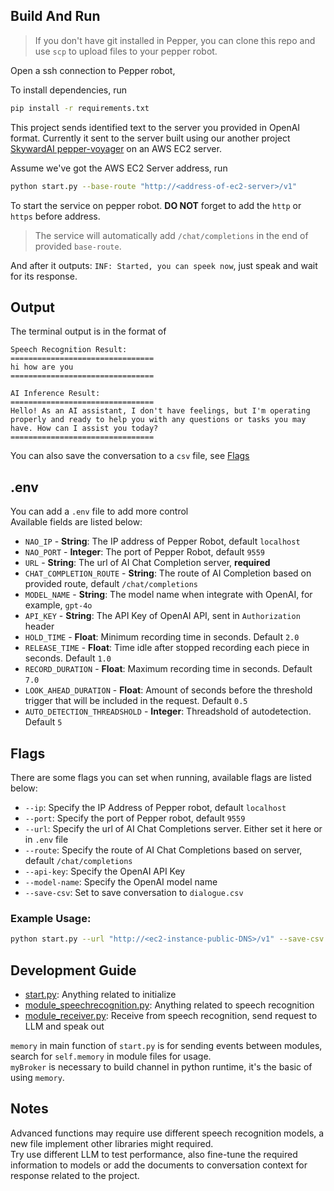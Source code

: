 ## Build And Run
> If you don't have git installed in Pepper, you can clone this repo and use `scp` to upload files to your pepper robot.

Open a ssh connection to Pepper robot,  
  
To install dependencies, run
```sh
pip install -r requirements.txt
```
This project sends identified text to the server you provided in OpenAI format. Currently it sent to the server built using our another project [SkywardAI pepper-voyager](https://github.com/SkywardAI/pepper-voyager) on an AWS EC2 server. 
  
Assume we've got the AWS EC2 Server address, run
```sh
python start.py --base-route "http://<address-of-ec2-server>/v1"
```
To start the service on pepper robot. **DO NOT** forget to add the `http` or `https` before address.  
> The service will automatically add `/chat/completions` in the end of provided `base-route`.

And after it outputs: `INF: Started, you can speek now`, just speak and wait for its response.  
## Output
The terminal output is in the format of 
```
Speech Recognition Result:
================================
hi how are you
================================

AI Inference Result:
================================
Hello! As an AI assistant, I don't have feelings, but I'm operating properly and ready to help you with any questions or tasks you may have. How can I assist you today?
================================

```
You can also save the conversation to a `csv` file, see [Flags](#flags)
## .env
You can add a `.env` file to add more control  
Available fields are listed below:
* `NAO_IP` - **String**: The IP address of Pepper Robot, default `localhost`
* `NAO_PORT` - **Integer**: The port of Pepper Robot, default `9559`
* `URL` - **String**: The url of AI Chat Completion server, **required**
* `CHAT_COMPLETION_ROUTE` - **String**: The route of AI Completion based on provided route, default `/chat/completions`
* `MODEL_NAME` - **String**: The model name when integrate with OpenAI, for example, `gpt-4o`
* `API_KEY` - **String**: The API Key of OpenAI API, sent in `Authorization` header
* `HOLD_TIME` - **Float**: Minimum recording time in seconds. Default `2.0`
* `RELEASE_TIME` - **Float**: Time idle after stopped recording each piece in seconds. Default `1.0`
* `RECORD_DURATION` - **Float**: Maximum recording time in seconds. Default `7.0` 
* `LOOK_AHEAD_DURATION` - **Float**: Amount of seconds before the threshold trigger that will be included in the request. Default `0.5`
* `AUTO_DETECTION_THREADSHOLD` - **Integer**: Threadshold of autodetection. Default `5`
## Flags
There are some flags you can set when running, available flags are listed below:
* `--ip`: Specify the IP Address of Pepper robot, default `localhost`
* `--port`: Specify the port of Pepper robot, default `9559`
* `--url`: Specify the url of AI Chat Completions server. Either set it here or in `.env` file
* `--route`: Specify the route of AI Chat Completions based on server, default `/chat/completions`
* `--api-key`: Specify the OpenAI API Key
* `--model-name`: Specify the OpenAI model name
* `--save-csv`: Set to save conversation to `dialogue.csv`
### Example Usage:
```sh
python start.py --url "http://<ec2-instance-public-DNS>/v1" --save-csv
```
## Development Guide
* [start.py](./start.py): Anything related to initialize
* [module_speechrecognition.py](./module_speechrecognition.py): Anything related to speech recognition
* [module_receiver.py](./module_receiver.py): Receive from speech recognition, send request to LLM and speak out

`memory` in main function of `start.py` is for sending events between modules, search for `self.memory` in module files for usage.  
`myBroker` is necessary to build channel in python runtime, it's the basic of using `memory`.
## Notes
Advanced functions may require use different speech recognition models, a new file implement other libraries might required.  
Try use different LLM to test performance, also fine-tune the required information to models or add the documents to conversation context for response related to the project.